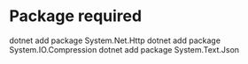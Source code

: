 # Package required

dotnet add package System.Net.Http
dotnet add package System.IO.Compression
dotnet add package System.Text.Json
